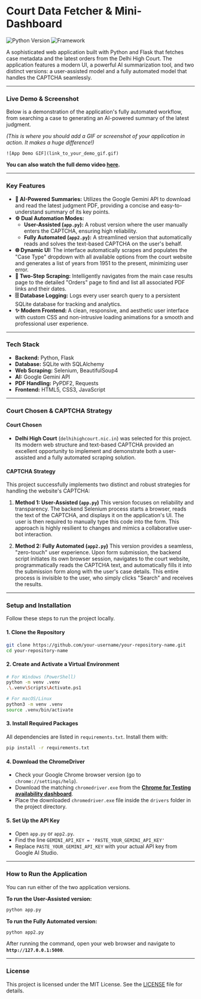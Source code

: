 # Court Data Fetcher & Mini-Dashboard

![Python Version](https://img.shields.io/badge/Python-3.9%2B-blue?logo=python)
![Framework](https://img.shields.io/badge/Framework-Flask-black?logo=flask)

A sophisticated web application built with Python and Flask that fetches case metadata and the latest orders from the Delhi High Court. The application features a modern UI, a powerful AI summarization tool, and two distinct versions: a user-assisted model and a fully automated model that handles the CAPTCHA seamlessly.

---

### Live Demo & Screenshot

Below is a demonstration of the application's fully automated workflow, from searching a case to generating an AI-powered summary of the latest judgment.

*(This is where you should add a GIF or screenshot of your application in action. It makes a huge difference!)*

`![App Demo GIF](link_to_your_demo_gif.gif)`

**You can also watch the full demo video [here](link_to_your_demo_video).**

---

### Key Features

*   **🤖 AI-Powered Summaries:** Utilizes the Google Gemini API to download and read the latest judgment PDF, providing a concise and easy-to-understand summary of its key points.
*   **⚙️ Dual Automation Modes:**
    *   **User-Assisted (`app.py`):** A robust version where the user manually enters the CAPTCHA, ensuring high reliability.
    *   **Fully Automated (`app2.py`):** A streamlined version that automatically reads and solves the text-based CAPTCHA on the user's behalf.
*   **🌐 Dynamic UI:** The interface automatically scrapes and populates the "Case Type" dropdown with all available options from the court website and generates a list of years from 1951 to the present, minimizing user error.
*   **📄 Two-Step Scraping:** Intelligently navigates from the main case results page to the detailed "Orders" page to find and list all associated PDF links and their dates.
*   **🗄️ Database Logging:** Logs every user search query to a persistent SQLite database for tracking and analytics.
*   **✨ Modern Frontend:** A clean, responsive, and aesthetic user interface with custom CSS and non-intrusive loading animations for a smooth and professional user experience.

---

### Tech Stack

*   **Backend:** Python, Flask
*   **Database:** SQLite with SQLAlchemy
*   **Web Scraping:** Selenium, BeautifulSoup4
*   **AI:** Google Gemini API
*   **PDF Handling:** PyPDF2, Requests
*   **Frontend:** HTML5, CSS3, JavaScript

---

### Court Chosen & CAPTCHA Strategy

#### Court Chosen
*   **Delhi High Court** (`delhihighcourt.nic.in`) was selected for this project. Its modern web structure and text-based CAPTCHA provided an excellent opportunity to implement and demonstrate both a user-assisted and a fully automated scraping solution.

#### CAPTCHA Strategy
This project successfully implements two distinct and robust strategies for handling the website's CAPTCHA:

1.  **Method 1: User-Assisted (`app.py`)**
    This version focuses on reliability and transparency. The backend Selenium process starts a browser, reads the text of the CAPTCHA, and displays it on the application's UI. The user is then required to manually type this code into the form. This approach is highly resilient to changes and mimics a collaborative user-bot interaction.

2.  **Method 2: Fully Automated (`app2.py`)**
    This version provides a seamless, "zero-touch" user experience. Upon form submission, the backend script initiates its own browser session, navigates to the court website, programmatically reads the CAPTCHA text, and automatically fills it into the submission form along with the user's case details. This entire process is invisible to the user, who simply clicks "Search" and receives the results.

---

### Setup and Installation

Follow these steps to run the project locally.

#### 1. Clone the Repository
```bash
git clone https://github.com/your-username/your-repository-name.git
cd your-repository-name
```

#### 2. Create and Activate a Virtual Environment
```bash
# For Windows (PowerShell)
python -m venv .venv
.\.venv\Scripts\Activate.ps1

# For macOS/Linux
python3 -m venv .venv
source .venv/bin/activate
```

#### 3. Install Required Packages
All dependencies are listed in `requirements.txt`. Install them with:
```bash
pip install -r requirements.txt
```

#### 4. Download the ChromeDriver
*   Check your Google Chrome browser version (go to `chrome://settings/help`).
*   Download the matching `chromedriver.exe` from the **[Chrome for Testing availability dashboard](https://googlechromelabs.github.io/chrome-for-testing/)**.
*   Place the downloaded `chromedriver.exe` file inside the `drivers` folder in the project directory.

#### 5. Set Up the API Key
*   Open `app.py` or `app2.py`.
*   Find the line `GEMINI_API_KEY = 'PASTE_YOUR_GEMINI_API_KEY'`
*   Replace `PASTE_YOUR_GEMINI_API_KEY` with your actual API key from Google AI Studio.

---

### How to Run the Application

You can run either of the two application versions.

**To run the User-Assisted version:**
```bash
python app.py
```

**To run the Fully Automated version:**
```bash
python app2.py
```

After running the command, open your web browser and navigate to **`http://127.0.0.1:5000`**.

---

### License

This project is licensed under the MIT License. See the [LICENSE](LICENSE) file for details.
